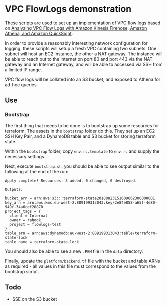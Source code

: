 # VPC FlowLogs demonstration

These scripts are used to set up an implementation of VPC flow logs based on [Analyzing VPC Flow Logs with Amazon Kinesis Firehose, Amazon Athena, and Amazon QuickSight]("https://aws.amazon.com/blogs/big-data/analyzing-vpc-flow-logs-with-amazon-kinesis-firehose-amazon-athena-and-amazon-quicksight/").

In order to provide a reasonably interesting network configuration for logging, these scripts will setup a fresh VPC containing two subnets. One subnet will host an EC2 instance, the other a NAT gateway. The instance will be able to reach out to the internet on port 80 and port 443 via the NAT gateway and an Internet gateway, and will be able to accessed via SSH from a limited IP range.

VPC flow logs will be collated into an S3 bucket, and exposed to Athena for ad-hoc queries.

## Use

### Bootstrap
The first thing that needs to be done is to bootstrap up some resources for terraform. The assets in the `bootstrap` folder do this. They set up an EC2 SSH Key Pair, and a DynamoDB table and S3 bucket for storing terraform state.

Within the `bootstrap` folder, copy `env.rc.template` to `env.rc` and supply the necessary settings.

Next, execute `bootstrap.sh`, you should be able to see output similar to the following at the end of the run:

```
Apply complete! Resources: 3 added, 0 changed, 0 destroyed.

Outputs:

bucket_arn = arn:aws:s3:::terraform-state20180823151609662300000001
key_arn = arn:aws:kms:eu-west-2:889199313043:key/2e84e858-a65f-4e80-949f-34a6cef20870
project_tags = {
  client = Internal
  owner = rahook
  project = flowlogs-test
}
table_arn = arn:aws:dynamodb:eu-west-2:889199313043:table/terraform-state-lock
table_name = terraform-state-lock
```

You should also be able to see a new `.PEM` file in the `data` directory.

Finally, update the `platform/backend.tf` file with the bucket and table ARNs as required - all values in this file must correspond to the values from the bootstrap script.

## Todo
- SSE on the S3 bucket
